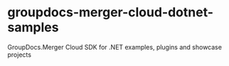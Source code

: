 # groupdocs-merger-cloud-dotnet-samples
GroupDocs.Merger Cloud SDK for .NET examples, plugins and showcase projects
